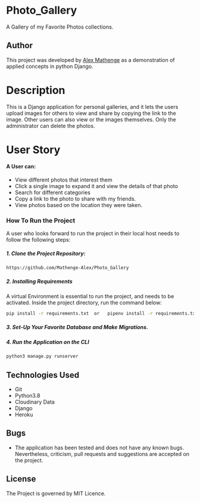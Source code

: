 # Photo_Gallery
A Gallery of my Favorite Photos collections. 



## Author  
  
This project was developed by [Alex Mathenge](https://github.com/Mathenge-Alex) as a demonstration of applied concepts in python Django.
  
# Description  
This is a Django application for personal galleries, and it lets the users upload images for others to view and share by copying the link to the image. Other users can also view or the images themselves. Only the administrator can delete the photos.
  
# User Story

#### A User can:
  
- View different photos that interest them  
- Click a single image to expand it and view the details of that photo  
- Search for different categories   
- Copy a link to the photo to share with my friends.  
- View photos based on the location they were taken.  
  
### How To Run the Project
  
  A user who looks forward to run the project in their local host needs to follow the following steps:

##### 1. Clone the Project Repository:  
 ```bash 
https://github.com/Mathenge-Alex/Photo_Gallery
```
##### 2. Installing Requirements  
A virtual Environment is essential to run the project, and needs to be activated.
Inside the project directory, run the command below:
 ```bash 
pip install -r requirements.txt  or   pipenv install -r requirements.txt
```
##### 3. Set-Up Your Favorite Database and Make Migrations.

##### 4. Run the Application on the CLI  
 ```bash 
 python3 manage.py runserver 
``` 

## Technologies Used  
  
- Git
- Python3.8
- Cloudinary Data  
- Django  
- Heroku
   
## Bugs  
- The application has been tested and does not have any known bugs. Nevertheless, criticism, pull requests and suggestions are accepted on the project.

## License

The Project is governed by MIT Licence.